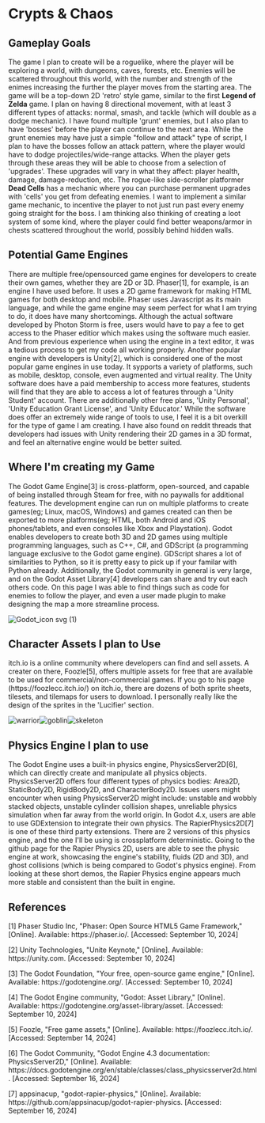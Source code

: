 # Crypts & Chaos

## Gameplay Goals
<p>The game I plan to create will be a roguelike, where the player will be exploring a world, with dungeons, caves, forests, etc. Enemies will be scattered throughout this world, with the number and strength of the enimes increasing the further the player moves from the starting area. The game will be a top-down 2D 'retro' style game, similar to the first <b>Legend of Zelda</b> game. I plan on having 8 directional movement, with at least 3 different types of attacks: normal, smash, and tackle (which will double as a dodge mechanic). I have found multiple 'grunt' enemies, but I also plan to have 'bosses' before the player can continue to the next area. While the grunt enemies may have just a simple "follow and attack" type of script, I plan to have the bosses follow an attack pattern, where the player would have to dodge projectiles/wide-range attacks. When the player gets through these areas they will be able to choose from a selection of 'upgrades'. These upgrades will vary in what they affect: player health, damage, damage-reduction, etc. The rogue-like side-scroller platformer <b>Dead Cells</b> has a mechanic where you can purchase permanent upgrades with 'cells' you get from defeating enemies. I want to implement a similar game mechanic, to incentive the player to not just run past every enemy going straight for the boss. I am thinking also thinking of creating a loot system of some kind, where the player could find better weapons/armor in chests scattered throughout the world, possibly behind hidden walls.</p>

## Potential Game Engines
<p>There are multiple free/opensourced game engines for developers to create their own games, whether they are 2D or 3D. Phaser[1], for example, is an engine I have used before. It uses a 2D game framework for making HTML games for both desktop and mobile. Phaser uses Javascript as its main language, and while the game engine may seem perfect for what I am trying to do, it does have many shortcomings. Although the actual software developed by Photon Storm is free, users would have to pay a fee to get access to the Phaser editior which makes using the software much easier. And from previous experience when using the engine in a text editor, it was a tedious process to get my code all working properly. Another popular engine with developers is Unity[2], which is considered one of the most popular game engines in use today. It sypports a variety of platforms, such as mobile, desktop, console, even augmented and virtual reality. The Unity software does have a paid membership to access more features, students will find that they are able to access a lot of features through a 'Unity Student' account. There are additionally other free plans, 'Unity Personal', 'Unity Education Grant License', and 'Unity Educator.' While the software does offer an extremely wide range of tools to use, I feel it is a bit overkill for the type of game I am creating. I have also found on reddit threads that developers had issues with Unity rendering their 2D games in a 3D format, and feel an alternative engine would be better suited.</p>

## Where I'm creating my Game
<p>The Godot Game Engine[3] is cross-platform, open-sourced, and capable of being installed through Steam for free, with no paywalls for additional features. The development engine can run on multiple platforms to create games(eg; Linux, macOS, Windows) and games created can then be exported to more platforms(eg; HTML, both Android and iOS phones/tablets, and even consoles like Xbox and Playstation). Godot enables developers to create both 3D and 2D games using multiple programming languages, such as C++, C#, and GDScript (a programming language exclusive to the Godot game engine). GDScript shares a lot of similarities to Python, so it is pretty easy to pick up if your familar with Python already. Additionally, the Godot community in general is very large, and on the Godot Asset Library[4] developers can share and try out each others code. On this page I was able to find things such as code for enemies to follow the player, and even a user made plugin to make designing the map a more streamline process.</p>

![Godot_icon svg (1)](https://github.com/user-attachments/assets/406ea17b-dae4-4c37-96fe-b9138f450965)


## Character Assets I plan to Use
<p> itch.io is a online community where developers can find and sell assets. A creater on there, Foozle[5], offers multiple assets for free that are available to be used for commercial/non-commercial games. If you go to his page (https://foozlecc.itch.io/) on itch.io, there are dozens of both sprite sheets, tilesets, and tilemaps for users to download. I personally really like the design of the sprites in the 'Lucifier' section.</p>

![warrior](https://github.com/user-attachments/assets/62d2c027-5d41-4db0-9939-05dda44cddf3)![goblin](https://github.com/user-attachments/assets/9df36918-5b8d-437b-b9fa-013e9029c56d)![skeleton](https://github.com/user-attachments/assets/d30ee197-b9d7-442a-b201-62abe3ff5a23)

## Physics Engine I plan to use
<p> The Godot Engine uses a built-in physics engine, PhysicsServer2D[6], which can directly create and manipulate all physics objects. PhysicsServer2D offers four different types of physics bodies: Area2D, StaticBody2D, RigidBody2D, and CharacterBody2D. Issues users might encounter when using PhysicsServer2D might include: unstable and wobbly stacked objects, unstable cylinder collision shapes, unreliable physics simulation when far away from the world origin. In Godot 4.x, users are able to use GDExtension to integrate their own physics. The RapierPhysics2D[7] is one of these third party extensions. There are 2 versions of this physics engine, and the one I'll be using is crossplatform deterministic. Going to the github page for the Rapier Physics 2D, users are able to see the physic engine at work, showcasing the engine's stability, fluids (2D and 3D), and ghost collisions (which is being compared to Godot's physics engine). From looking at these short demos, the Rapier Physics engine appears much more stable and consistent than the built in engine.</p>



## References
<p>[1] Phaser Studio Inc, "Phaser: Open Source HTML5 Game Framework," [Online]. Available: https://phaser.io/. [Accessed: September 10, 2024]</p>
<p>[2] Unity Technologies, "Unite Keynote," [Online]. Available: https://unity.com. [Accessed: September 10, 2024]</p>
<p>[3] The Godot Foundation, "Your free, open-source game engine," [Online]. Available: https://godotengine.org/. [Accessed: September 10, 2024]</p>
<p>[4] The Godot Engine community, "Godot: Asset Library," [Online]. Available: https://godotengine.org/asset-library/asset. [Accessed: September 10, 2024]</p>
<p>[5] Foozle, "Free game assets," [Online]. Available: https://foozlecc.itch.io/. [Accessed: September 14, 2024]</p>
<p>[6] The Godot Community, "Godot Engine 4.3 documentation: PhysicsServer2D," [Online]. Available: https://docs.godotengine.org/en/stable/classes/class_physicsserver2d.html. [Accessed: September 16, 2024]</p>
<p>[7] appsinacup, "godot-rapier-physics," [Online]. Available: https://github.com/appsinacup/godot-rapier-physics. [Accessed: September 16, 2024]</p>

